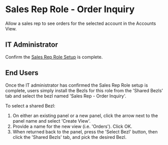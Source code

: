 # Sales Rep Role - Order Inquiry

Allow a sales rep to see orders for the selected account in the Accounts View.

## IT Administrator

Confirm the [Sales Rep Role Setup](https://github.com/bezlio/bezlio-apps/tree/master/roles/sales-rep) is complete.

## End Users
Once the IT administrator has confirmed the Sales Rep Role setup is complete, users simply install the Bezls for this role from the 'Shared Bezls' tab and select the bezl named 'Sales Rep - Order Inquiry'.

To select a shared Bezl:

1. On either an existing panel or a new panel, click the arrow next to the panel name and select 'Create View'.
2. Provide a name for the new view (i.e. 'Orders').  Click OK.
3. When returned back to the panel, press the 'Select Bezl' button, then click the 'Shared Bezls' tab, and pick the desired Bezl.